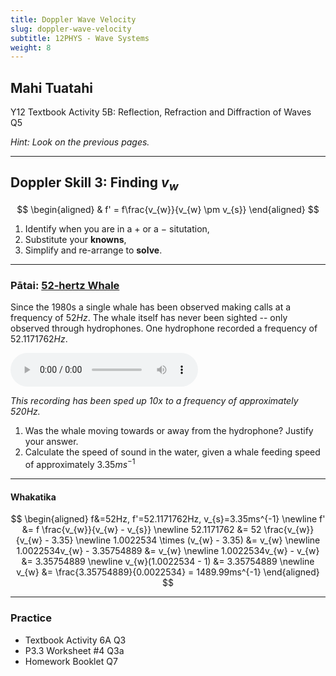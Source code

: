 ```yaml
---
title: Doppler Wave Velocity
slug: doppler-wave-velocity
subtitle: 12PHYS - Wave Systems
weight: 8
---
```


## Mahi Tuatahi

Y12 Textbook Activity 5B: Reflection, Refraction and Diffraction of Waves Q5

_Hint: Look on the previous pages._

---

## Doppler Skill 3: Finding $v_{w}$

$$
\begin{aligned}
    & f' = f\frac{v_{w}}{v_{w} \pm v_{s}}
\end{aligned}
$$

1. Identify when you are in a $+$ or a $-$ situtation,
2. Substitute your __knowns__,
3. Simplify and re-arrange to __solve__.

---

### Pātai: [52-hertz Whale](https://en.wikipedia.org/wiki/52-hertz_whale)

Since the 1980s a single whale has been observed making calls at a frequency of $52Hz$. The whale itself has never been sighted -- only observed through hydrophones. One hydrophone recorded a frequency of $52.1171762Hz$.

<audio controls>
    <source src="https://upload.wikimedia.org/wikipedia/commons/7/7d/Ak52_10x.ogg" type="audio/ogg">
</audio>

_This recording has been sped up 10x to a frequency of approximately $520Hz$._

1. Was the whale moving towards or away from the hydrophone? Justify your answer.
2. Calculate the speed of sound in the water, given a whale feeding speed of approximately $3.35ms^{-1}$

---

#### Whakatika

$$
\begin{aligned}
    f&=52Hz, f'=52.1171762Hz, v_{s}=3.35ms^{-1} \newline
    f' &= f \frac{v_{w}}{v_{w} - v_{s}} \newline
    52.1171762 &= 52 \frac{v_{w}}{v_{w} - 3.35} \newline
    1.0022534 \times (v_{w} - 3.35) &= v_{w} \newline
    1.0022534v_{w} - 3.35754889 &= v_{w} \newline
    1.0022534v_{w} - v_{w} &= 3.35754889 \newline
    v_{w}(1.0022534 - 1) &= 3.35754889 \newline
    v_{w} &= \frac{3.35754889}{0.0022534} = 1489.99ms^{-1}
\end{aligned}
$$

---

### Practice

- Textbook Activity 6A Q3
- P3.3 Worksheet #4 Q3a
- Homework Booklet Q7
